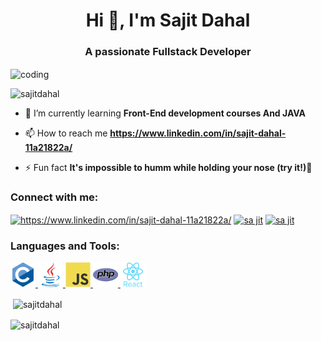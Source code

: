 <h1 align="center">Hi 👋, I'm Sajit Dahal</h1>
<h3 align="center">A passionate Fullstack Developer</h3>

<img align="center" alt="coding"  width = "600" src="https://media1.giphy.com/media/Xgg0PkTao7Yy8HOElW/giphy.gif?cid=ecf05e47ed16zf9om97z3uyom6e73kjaib5gmthiqu9vbfen&rid=giphy.gif&ct=g">

<p align="left"> <img src="https://komarev.com/ghpvc/?username=sajitdahal&label=Profile%20views&color=0e75b6&style=flat" alt="sajitdahal" /> </p>

- 🌱 I’m currently learning **Front-End development courses And JAVA**

- 📫 How to reach me **https://www.linkedin.com/in/sajit-dahal-11a21822a/**

- ⚡ Fun fact **It's impossible to humm while holding your nose (try it!)🤣**

<h3 align="left">Connect with me:</h3>
<p align="left">
<a href="https://linkedin.com/in/https://www.linkedin.com/in/sajit-dahal-11a21822a/" target="blank"><img align="center" src="https://raw.githubusercontent.com/rahuldkjain/github-profile-readme-generator/master/src/images/icons/Social/linked-in-alt.svg" alt="https://www.linkedin.com/in/sajit-dahal-11a21822a/" height="30" width="40" /></a>
<a href="https://fb.com/sa jit" target="blank"><img align="center" src="https://raw.githubusercontent.com/rahuldkjain/github-profile-readme-generator/master/src/images/icons/Social/facebook.svg" alt="sa jit" height="30" width="40" /></a>
<a href="https://instagram.com/sa jit" target="blank"><img align="center" src="https://raw.githubusercontent.com/rahuldkjain/github-profile-readme-generator/master/src/images/icons/Social/instagram.svg" alt="sa jit" height="30" width="40" /></a>
</p>

<h3 align="left">Languages and Tools:</h3>
<p align="left"> <a href="https://www.cprogramming.com/" target="_blank" rel="noreferrer"> <img src="https://raw.githubusercontent.com/devicons/devicon/master/icons/c/c-original.svg" alt="c" width="40" height="40"/> </a> <a href="https://www.java.com" target="_blank" rel="noreferrer"> <img src="https://raw.githubusercontent.com/devicons/devicon/master/icons/java/java-original.svg" alt="java" width="40" height="40"/> </a> <a href="https://developer.mozilla.org/en-US/docs/Web/JavaScript" target="_blank" rel="noreferrer"> <img src="https://raw.githubusercontent.com/devicons/devicon/master/icons/javascript/javascript-original.svg" alt="javascript" width="40" height="40"/> </a> <a href="https://www.php.net" target="_blank" rel="noreferrer"> <img src="https://raw.githubusercontent.com/devicons/devicon/master/icons/php/php-original.svg" alt="php" width="40" height="40"/> </a> <a href="https://reactjs.org/" target="_blank" rel="noreferrer"> <img src="https://raw.githubusercontent.com/devicons/devicon/master/icons/react/react-original-wordmark.svg" alt="react" width="40" height="40"/> </a> </p>

<p>&nbsp;<img align="center" src="https://github-readme-stats.vercel.app/api?username=sajitdahal&show_icons=true&locale=en" alt="sajitdahal" /></p>

<p><img align="center" src="https://github-readme-streak-stats.herokuapp.com/?user=sajitdahal&" alt="sajitdahal" /></p>
